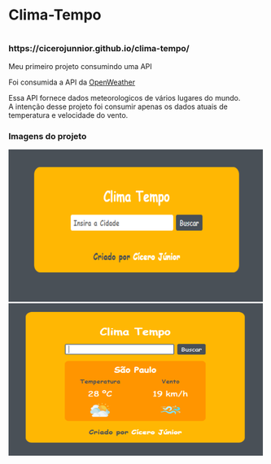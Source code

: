 <h1>Clima-Tempo<h1>

<h3>https://cicerojunnior.github.io/clima-tempo/</h3>                                                       
       
       
Meu primeiro projeto consumindo uma API    
    
Foi consumida a API da <a href="https://openweathermap.org/" target="_blank">OpenWeather</a>

<p> 
    Essa API fornece dados meteorologicos de vários lugares do mundo.<br>  
    A intenção desse projeto foi consumir apenas os dados atuais de temperatura e velocidade do vento.  
</p>

<h3>Imagens do projeto</h3>

<div>
    <img 
        style="
            width: 500px;
            height: 300px" 
            src="https://github.com/cicerojunnior/clima-tempo/blob/main/.github/screenshot-1.png"
    >
    <img 
         style="
            width: 500px; 
            height: 300px;" 
            src="https://github.com/cicerojunnior/clima-tempo/blob/main/.github/screenshot-2.png"
    >
</div>

    
    
